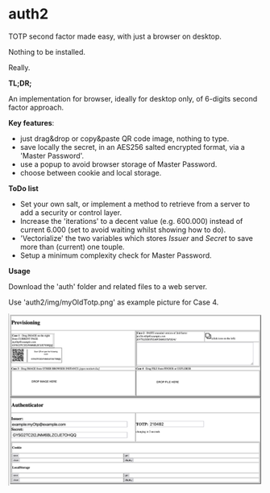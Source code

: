 # auth2

TOTP second factor made easy, with just a browser on desktop.

Nothing to be installed.

Really.


**TL;DR;**

An implementation for browser, ideally for desktop only, of 6-digits second factor approach.


**Key features**:
  * just drag&drop or copy&paste QR code image, nothing to type.
  * save locally the secret, in an AES256 salted encrypted format, via a 'Master Password'.
  * use a popup to avoid browser storage of Master Password.
  * choose between cookie and local storage.


**ToDo list**
 * Set your own salt, or implement a method to retrieve from a server to add a security or control layer.
 * Increase the 'iterations' to a decent value (e.g. 600.000) instead of current 6.000 (set to avoid waiting whilst showing how to do).
 * 'Vectorialize' the two variables which stores _Issuer_ and _Secret_ to save more than (current) one touple.
 * Setup a minimum complexity check for Master Password.


**Usage**

Download the 'auth' folder and related files to a web server.

Use 'auth2/img/myOldTotp.png' as example picture for Case 4.

![alt text](https://github.com/giovannicandotti/auth2/blob/main/demo.png?raw=true)

